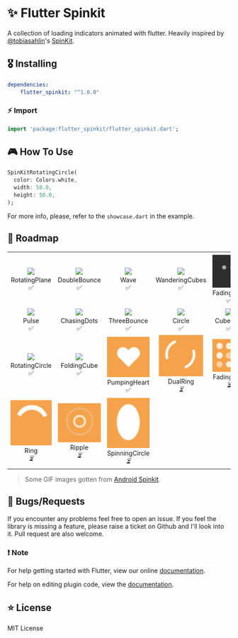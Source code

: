 # ✨ Flutter Spinkit

A collection of loading indicators animated with flutter. Heavily inspired by [@tobiasahlin](https://github.com/tobiasahlin)'s [SpinKit](https://github.com/tobiasahlin/SpinKit).

## 🎖 Installing

```yaml
dependencies:
    flutter_spinkit: "^1.0.0"
```

### ⚡️ Import

```dart
import 'package:flutter_spinkit/flutter_spinkit.dart';
```

## 🎮 How To Use

```dart
SpinKitRotatingCircle(
  color: Colors.white,
  width: 50.0,
  height: 50.0,
);
```

For more info, please, refer to the `showcase.dart` in the example.

## 🚀 Roadmap

<table>
  <tr>
    <td align="center">
      <img src="https://raw.githubusercontent.com/ybq/AndroidSpinKit/master/art/RotatingPlane.gif" width="100px">
      <br />
      RotatingPlane
      <br />
      ✅
    </td>
    <td align="center">
      <img src="https://raw.githubusercontent.com/ybq/AndroidSpinKit/master/art/DoubleBounce.gif" width="100px">
      <br />
      DoubleBounce
      <br />
      ✅
    </td>
    <td align="center">
      <img src="https://raw.githubusercontent.com/ybq/AndroidSpinKit/master/art/Wave.gif" width="100px">
      <br />
      Wave
      <br />
      ✅
    </td>
    <td align="center">
      <img src="https://raw.githubusercontent.com/ybq/AndroidSpinKit/master/art/WanderingCubes.gif" width="100px">
      <br />
      WanderingCubes
      <br />
      ✅
    </td>
    <td align="center">
      <img src="./screenshots/FadingFour.gif" width="100px">
      <br />
      FadingFour
      <br />
      ✅
    </td>
    <td align="center">
      <img src="./screenshots/FadingCube.gif" width="100px">
      <br />
      FadingCube
      <br />
      ✅
    </td>
  </tr>
  <tr>
    <td align="center">
      <img src="https://raw.githubusercontent.com/ybq/AndroidSpinKit/master/art/Pulse.gif" width="100px">
      <br />
      Pulse
      <br />
      ✅
    </td>
    <td align="center">
      <img src="https://raw.githubusercontent.com/ybq/AndroidSpinKit/master/art/ChasingDots.gif" width="100px">
      <br />
      ChasingDots
      <br />
      ✅
    </td>
    <td align="center">
      <img src="https://raw.githubusercontent.com/ybq/AndroidSpinKit/master/art/ThreeBounce.gif" width="100px">
      <br />
      ThreeBounce
      <br />
      ✅
    </td>
    <td align="center">
      <img src="https://raw.githubusercontent.com/ybq/AndroidSpinKit/master/art/Circle.gif" width="100px">
      <br />
      Circle
      <br />
      ✅
    </td>
    <td align="center">
      <img src="https://raw.githubusercontent.com/ybq/AndroidSpinKit/master/art/CubeGrid.gif" width="100px">
      <br />
      CubeGrid
      <br />
      ✅
    </td>
    <td align="center">
      <img src="https://raw.githubusercontent.com/ybq/AndroidSpinKit/master/art/FadingCircle.gif" width="100px">
      <br />
      FadingCircle
      <br />
      ✅
    </td>
  </tr>
  <tr>
    <td align="center">
      <img src="https://raw.githubusercontent.com/ybq/AndroidSpinKit/master/art/RotatingCircle.gif" width="100px">
      <br />
      RotatingCircle
      <br />
      ✅
    </td>
    <td align="center">
      <img src="https://raw.githubusercontent.com/ybq/AndroidSpinKit/master/art/FoldingCube.gif" width="100px">
      <br />
      FoldingCube
      <br />
      ✅
    </td>
    <td align="center">
      <img src="./screenshots/heart.gif" width="100px">
      <br />
      PumpingHeart
      <br />
      ✅
    </td>
    <td align="center">
      <img src="./screenshots/dual-ring.gif" width="100px">
      <br />
      DualRing
      <br />
      <i>⏳</i>
    </td>
    <td align="center">
      <img src="./screenshots/grid.gif" width="100px">
      <br />
      FadingGrid
      <br />
      <i>⏳</i>
    </td>
    <td align="center">
      <img src="./screenshots/hour-glass.gif" width="100px">
      <br />
      HourGlass
      <br />
      <i>⏳</i>
    </td>
  </tr>
  <tr>
    <td align="center">
      <img src="./screenshots/ring.gif" width="100px">
      <br />
      Ring
      <br />
      <i>⏳</i>
    </td>
    <td align="center">
      <img src="./screenshots/ripple.gif" width="100px">
      <br />
      Ripple
      <br />
      <i>⏳</i>
    </td>
    <td align="center">
      <img src="./screenshots/spinning-circle.gif" width="100px">
      <br />
      SpinningCircle
      <br />
      <i>⏳</i>
    </td>
  </tr>
</table>

> Some GIF images gotten from [Android Spinkit](https://github.com/ybq/Android-SpinKit).

## 🐛 Bugs/Requests

If you encounter any problems feel free to open an issue. If you feel the library is
missing a feature, please raise a ticket on Github and I'll look into it.
Pull request are also welcome.

### ❗️ Note

For help getting started with Flutter, view our online
[documentation](https://flutter.io/).

For help on editing plugin code, view the [documentation](https://flutter.io/platform-plugins/#edit-code).

## ⭐️ License

MIT License
